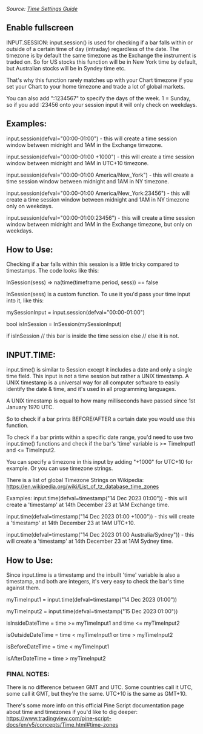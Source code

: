 _Source:_ [_Time Settings Guide_](https://courses.theartoftrading.com/courses/take/pine-script-mastery/texts/51210192-time-settings-guide)

## Enable fullscreen

INPUT.SESSION:
input.session() is used for checking if a bar falls within or outside of a certain time of day (intraday) regardless of the date. The timezone is by default the same timezone as the Exchange the instrument is traded on. So for US stocks this function will be in New York time by default, but Australian stocks will be in Syndey time etc.

That's why this function rarely matches up with your Chart timezone if you set your Chart to your home timezone and trade a lot of global markets.

You can also add ":1234567" to specify the days of the week. 1 = Sunday, so if you add :23456 onto your session input it will only check on weekdays.

## Examples:

input.session(defval="00:00-01:00") - this will create a time session window between midnight and 1AM in the Exchange timezone.

input.session(defval="00:00-01:00 +1000") - this will create a time session window between midnight and 1AM in UTC+10 timezone.

input.session(defval="00:00-01:00 America/New_York") - this will create a time session window between midnight and 1AM in NY timezone.

input.session(defval="00:00-01:00 America/New_York:23456") - this will create a time session window between midnight and 1AM in NY timezone only on weekdays.

input.session(defval="00:00-01:00:23456") - this will create a time session window between midnight and 1AM in the Exchange timezone, but only on weekdays.

## How to Use:

Checking if a bar falls within this session is a little tricky compared to timestamps. The code looks like this:

InSession(sess) => na(time(timeframe.period, sess)) == false

InSession(sess) is a custom function. To use it you'd pass your time input into it, like this:

mySessionInput = input.session(defval="00:00-01:00")

bool isInSession = InSession(mySessionInput)

if isInSession
// this bar is inside the time session
else
// else it is not.

## INPUT.TIME:

input.time() is similar to Session except it includes a date and only a single time field. This input is not a time session but rather a UNIX timestamp. A UNIX timestamp is a universal way for all computer software to easily identify the date & time, and it's used in all programming languages.

A UNIX timestamp is equal to how many milliseconds have passed since 1st January 1970 UTC.

So to check if a bar prints BEFORE/AFTER a certain date you would use this function.

To check if a bar prints within a specific date range, you'd need to use two input.time() functions and check if the bar's 'time' variable is >= TimeInput1 and <= TimeInput2.

You can specify a timezone in this input by adding "+1000" for UTC+10 for example. Or you can use timezone strings.

There is a list of global Timezone Strings on Wikipedia: https://en.wikipedia.org/wiki/List_of_tz_database_time_zones

Examples:
input.time(defval=timestamp("14 Dec 2023 01:00")) - this will create a 'timestamp' at 14th December 23 at 1AM Exchange time.

input.time(defval=timestamp("14 Dec 2023 01:00 +1000")) - this will create a 'timestamp' at 14th December 23 at 1AM UTC+10.

input.time(defval=timestamp("14 Dec 2023 01:00 Australia/Sydney")) - this will create a 'timestamp' at 14th December 23 at 1AM Sydney time.

## How to Use:

Since input.time is a timestamp and the inbuilt 'time' variable is also a timestamp, and both are integers, it's very easy to check the bar's time against them.

myTimeInput1 = input.time(defval=timestamp("14 Dec 2023 01:00"))

myTimeInput2 = input.time(defval=timestamp("15 Dec 2023 01:00"))

isInsideDateTime = time >= myTimeInput1 and time <= myTimeInput2

isOutsideDateTime = time < myTimeInput1 or time > myTimeInput2

isBeforeDateTime = time < myTimeInput1

isAfterDateTime = time > myTimeInput2

### FINAL NOTES:

There is no difference between GMT and UTC. Some countries call it UTC, some call it GMT, but they're the same. UTC+10 is the same as GMT+10.

There's some more info on this official Pine Script documentation page about time and timezones if you'd like to dig deeper: https://www.tradingview.com/pine-script-docs/en/v5/concepts/Time.html#time-zones
